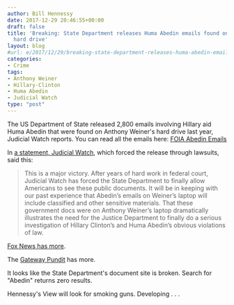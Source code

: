 ```yaml
---
author: Bill Hennessy
date: 2017-12-29 20:46:55+00:00
draft: false
title: 'Breaking: State Department releases Huma Abedin emails found on Weiner''s
  hard drive'
layout: blog
#url: e/2017/12/29/breaking-state-department-releases-huma-abedin-emails-found-on-weiners-hard-drive/
categories:
- Crime
tags:
- Anthony Weiner
- Hillary-Clinton
- Huma Abedin
- Judicial Watch
type: "post"
---
```


The US Department of State released 2,800 emails involving Hillary aid Huma Abedin that were found on Anthony Weiner's hard drive last year, Judicial Watch reports. You can read all the emails here: [FOIA Abedin Emails](https://foia.state.gov/Search/results.aspx?searchText=*&beginDate=&endDate=&publishedBeginDate=20171229&publishedEndDate=20171229&caseNumber=)

In [a statement, Judicial Watch](https://www.judicialwatch.org/press-room/press-releases/judicial-watch-statement-state-department-release-huma-abedins-government-documents-weiners-laptop/), which forced the release through lawsuits, said this:



> This is a major victory. After years of hard work in federal court, Judicial Watch has forced the State Department to finally allow Americans to see these public documents. It will be in keeping with our past experience that Abedin’s emails on Weiner’s laptop will include classified and other sensitive materials. That these government docs were on Anthony Weiner’s laptop dramatically illustrates the need for the Justice Department to finally do a serious investigation of Hillary Clinton’s and Huma Abedin’s obvious violations of law.



[Fox News has more](https://www.foxnews.com/politics/2017/12/29/state-department-releases-huma-abedin-emails-found-on-anthony-weiners-laptop.html).

The [Gateway Pundit](https://www.thegatewaypundit.com/2017/12/breaking-docs-fbi-found-pervert-anthony-weiners-laptop-contained-classified-information/) has more.

It looks like the State Department's document site is broken. Search for "Abedin" returns zero results.

Hennessy's View will look for smoking guns. Developing . . .
